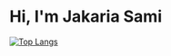 # Hi, I'm Jakaria Sami

[![Top Langs](https://github-readme-stats.vercel.app/api/top-langs/?username=JakariaSami&layout=donut)](https://github.com/anuraghazra/github-readme-stats)
